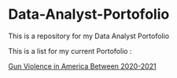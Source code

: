 # Data-Analyst-Portofolio
This is a repository for my Data Analyst Portofolio

This is a list for my current Portofolio :

[Gun Violence in America Between 2020-2021](https://github.com/vernandaanugerah/GunViolenceIntheUS2020-2021) 
